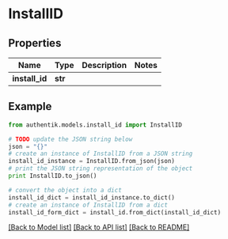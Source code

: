 # InstallID


## Properties
Name | Type | Description | Notes
------------ | ------------- | ------------- | -------------
**install_id** | **str** |  | 

## Example

```python
from authentik.models.install_id import InstallID

# TODO update the JSON string below
json = "{}"
# create an instance of InstallID from a JSON string
install_id_instance = InstallID.from_json(json)
# print the JSON string representation of the object
print InstallID.to_json()

# convert the object into a dict
install_id_dict = install_id_instance.to_dict()
# create an instance of InstallID from a dict
install_id_form_dict = install_id.from_dict(install_id_dict)
```
[[Back to Model list]](../README.md#documentation-for-models) [[Back to API list]](../README.md#documentation-for-api-endpoints) [[Back to README]](../README.md)


